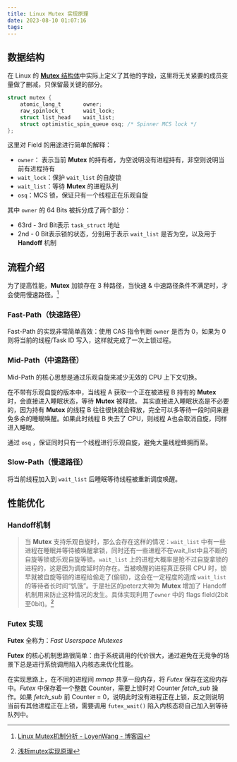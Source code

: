 ```yaml
---
title: Linux Mutex 实现原理
date: 2023-08-10 01:07:16
tags:
---
```


## 数据结构

在 Linux 的 [**Mutex** 结构体](https://github.com/torvalds/linux/blob/master/include/linux/mutex.h#L64)中实际上定义了其他的字段，这里将无关紧要的成员变量做了删减，只保留最关键的部分。

```c
struct mutex {
    atomic_long_t       owner;
    raw_spinlock_t      wait_lock;
    struct list_head    wait_list;
    struct optimistic_spin_queue osq; /* Spinner MCS lock */
};
```

这里对 Field 的用途进行简单的解释：

* `owner`： 表示当前 **Mutex** 的持有者，为空说明没有进程持有，非空则说明当前有进程持有
* `wait_lock`：保护 `wait_list` 的自旋锁
* `wait_list`：等待 **Mutex** 的进程队列
* `osq`：MCS 锁，保证只有一个线程正在乐观自旋

其中 `owner` 的 64 Bits 被拆分成了两个部分：

* 63rd - 3rd Bit表示 `task_struct` 地址
* 2nd - 0 Bit表示锁的状态，分别用于表示 `wait_list` 是否为空，以及用于 **Handoff** 机制

## 流程介绍

为了提高性能，**Mutex** 加锁存在 3 种路径，当快速 & 中速路径条件不满足时，才会使用慢速路径。[^1]

### Fast-Path（快速路径）

Fast-Path 的实现非常简单高效：使用 CAS 指令判断 `owner` 是否为 0，如果为 0 则将当前的线程/Task ID 写入，这样就完成了一次上锁过程。

### Mid-Path（中速路径）

Mid-Path 的核心思想是通过乐观自旋来减少无效的 CPU 上下文切换。

在不带有乐观自旋的版本中，当线程 A 获取一个正在被进程 B 持有的 **Mutex** 时，会直接进入睡眠状态，等待 **Mutex** 被释放。
其实直接进入睡眠状态是不必要的，因为持有 **Mutex** 的线程 B 往往很快就会释放，完全可以多等待一段时间来避免多余的睡眠唤醒。如果此时线程 B 失去了 CPU，则线程 A也会取消自旋，同样进入睡眠。

通过 `osq` ，保证同时只有一个线程进行乐观自旋，避免大量线程蜂拥而至。

### Slow-Path（慢速路径）

将当前线程加入到 `wait_list` 后睡眠等待线程被重新调度唤醒。

## 性能优化

### Handoff机制

> 当 **Mutex** 支持乐观自旋时，那么会存在这样的情况：`wait_list` 中有一些进程在睡眠并等待被唤醒拿锁，同时还有一些进程不在wait_list中且不断的自旋等锁或乐观自旋等锁。`wait_list` 上的进程大概率是抢不过自旋拿锁的进程的，这是因为调度延时的存在。当被唤醒的进程真正获得 CPU 时，锁早就被自旋等锁的进程给偷走了(偷锁)，这会在一定程度的造成 `wait_list` 的等待者长时间“饥饿”。于是社区的peterz大神为 **Mutex** 增加了 Handoff 机制用来防止这种情况的发生。具体实现利用了`owner` 中的 flags field(2bit至0bit)。[^2]

### Futex 实现

**Futex** 全称为：*Fast Userspace Mutexes*

**Futex** 的核心机制思路很简单：由于系统调用的代价很大，通过避免在无竞争的场景下总是进行系统调用陷入内核态来优化性能。

在实现思路上，在不同的进程间 *mmap* 共享一段内存，将 *Futex* 保存在这段内存中。*Futex* 中保存着一个整数 Counter，需要上锁时对 Counter *fetch_sub* 操作。如果 *fetch_sub* 前 Counter = 0，说明此时没有进程正在上锁，反之则说明当前有其他进程正在上锁，需要调用 `futex_wait()` 陷入内核态将自己加入到等待队列中。

[^1]: [Linux Mutex机制分析 - LoyenWang - 博客园](https://www.cnblogs.com/LoyenWang/p/12826811.html)
[^2]: [浅析mutex实现原理](https://zhuanlan.zhihu.com/p/390107537)
